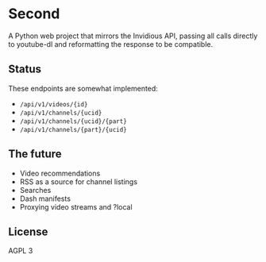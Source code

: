 # Second

A Python web project that mirrors the Invidious API, passing all calls
directly to youtube-dl and reformatting the response to be compatible.

## Status

These endpoints are somewhat implemented:

- `/api/v1/videos/{id}`
- `/api/v1/channels/{ucid}`
- `/api/v1/channels/{ucid}/{part}`
- `/api/v1/channels/{part}/{ucid}`

## The future

- Video recommendations
- RSS as a source for channel listings
- Searches
- Dash manifests
- Proxying video streams and ?local

## License

AGPL 3
